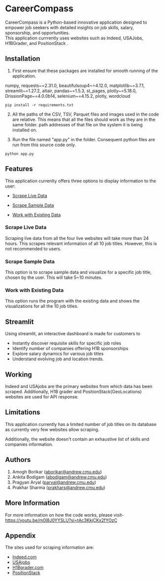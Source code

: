 # CareerCompass
CareerCompass is a Python-based innovative application designed to empower job seekers with detailed insights on job skills, salary, sponsorship, and opportunities.  
This application currrently uses websites such as Indeed, USAJobs, H1BGrader, and PositionStack
.

## Installation

1. First ensure that these packages are installed for smooth running of the application.

numpy, requests~=2.31.0, beautifulsoup4~=4.12.0, matplotlib~=3.7.1, streamlit~=1.27.2, altair, pandas~=1.5.3, st_pages, plotly~=5.18.0, DrissionPage~=4.0.0b14, selenium~=4.15.2, plotly, wordcloud

```
pip install -r requirements.txt
```
2. All the paths of the CSV, TSV, Parquet files and images used in the code are relative. This means that all the files should work as they are in the same folder.
path addresses of that file on the system it is being installed on.

3. Run the file named "app.py" in the folder. Consequent python files are run from this source code only.

```
python app.py
```

## Features
This application currenlty offers three options to display information to the user:

- [Scrape Live Data](#scrape-live-data)

- [Scrape Sample Data](#scrape-sample-data)

- [Work with Existing Data](#work-with-existing-data)

### Scrape Live Data
Scraping live data from all the four live websites will take more than 24 hours. This scrapes relevant information of all 10 job titles. However, this is not recommended to users.
### Scrape Sample Data
This option is to scrape sample data and visualize for a specific job title, chosen by the user. This will take 5~10 minutes. 
### Work with Existing Data
This option runs the program with the existing data and shows the visualizations for all the 10 job titles.

## Streamlit

Using streamlit, an interactive dashboard is made for customers to
- Instantly discover requisite skills for specific job roles
- Identify number of companies offering H1B sponsorships
- Explore salary dynamics for various job titles
- Understand evolving job and location trends.

## Working 
Indeed and USAjobs are the primary websites from which data has been scraped. Additionally, H1B grader and PositionStack(GeoLocations) websites are used for API response.

## Limitations

This application currently has a limited number of job titles on its database as currently very few websites allow scraping.

Additionally, the website doesn't contain an exhaustive list of skills and companies information. 

## Authors
1. Amogh Borikar (aborikar@andrew.cmu.edu)
2. Ankita Bodigam (abodigam@andrew.cmu.edu)
3. Pragyan Aryal (paryal@andrew.cmu.edu)
4. Prakhar Sharma (prakhars@andrew.cmu.edu)

## More Information

For more information on how the code works, please visit- https://youtu.be/m0I8J0YYSLU?si=tAc3KkjCKx2fYOzC

## Appendix

The sites used for scraping information are:
- [Indeed.com](https://www.indeed.com/)
- [USAjobs](https://www.usajobs.gov/)
- [H1Bgrader.com](https://h1bgrader.com/)
- [PositionStack](https://positionstack.com/)